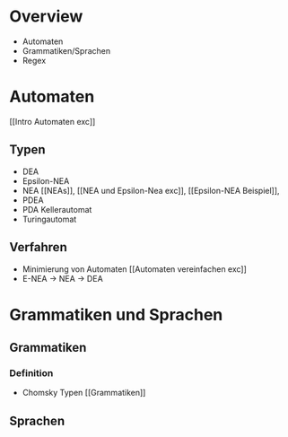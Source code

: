 # Overview
- Automaten
- Grammatiken/Sprachen
- Regex
# Automaten
[[Intro Automaten exc]]
## Typen
-  DEA
- Epsilon-NEA
-  NEA [[NEAs]], [[NEA und Epsilon-Nea exc]], [[Epsilon-NEA Beispiel]], 
- PDEA
- PDA Kellerautomat
- Turingautomat
## Verfahren
- Minimierung von Automaten [[Automaten vereinfachen exc]]
- E-NEA -> NEA -> DEA
# Grammatiken und Sprachen
## Grammatiken
### Definition
- Chomsky Typen [[Grammatiken]]
## Sprachen
